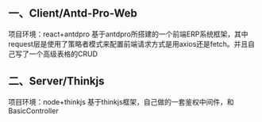 一、Client/Antd-Pro-Web
----
项目环境：react+antdpro
基于antdpro所搭建的一个前端ERP系统框架，其中request层是使用了策略者模式来配置前端请求方式是用axios还是fetch。并且自己写了一个高级表格的CRUD

二、Server/Thinkjs
----
项目环境：node+thinkjs
基于thinkjs框架，自己做的一套鉴权中间件，和BasicController
